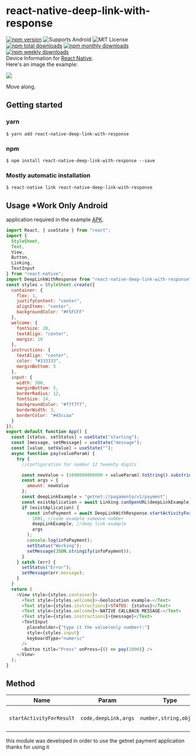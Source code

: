 # react-native-deep-link-with-response

[![npm version](https://badge.fury.io/js/react-native-deep-link-with-response.svg)](http://badge.fury.io/js/react-native-deep-link-with-response)
![Supports Android](https://img.shields.io/badge/platforms-android-lightgrey.svg)
![MIT License](https://img.shields.io/npm/l/@react-native-community/geolocation.svg)<br>
[![npm total downloads](https://img.shields.io/npm/dt/react-native-deep-link-with-response.svg)](https://img.shields.io/npm/dt/react-native-deep-link-with-response.svg)
[![npm monthly downloads](https://img.shields.io/npm/dm/react-native-deep-link-with-response.svg)](https://img.shields.io/npm/dm/react-native-deep-link-with-response.svg)
[![npm weekly downloads](https://img.shields.io/npm/dw/react-native-deep-link-with-response.svg)](https://img.shields.io/npm/dw/react-native-deep-link-with-response.svg)<br>
Device Information for [React Native](https://github.com/facebook/react-native).<br>
Here's an image the example:

<img src="https://media.giphy.com/media/ekB3ubR3eSTaqApOM4/giphy.gif"/>

Move along.

## Getting started

### yarn

`$ yarn add react-native-deep-link-with-response`

### npm

`$ npm install react-native-deep-link-with-response --save`

### Mostly automatic installation

`$ react-native link react-native-deep-link-with-response`

## Usage \*Work Only Android

application required in the example [APK](https://getstore.getnet.com.br/developer/#/developer/home).

```javascript
import React, { useState } from "react";
import {
  StyleSheet,
  Text,
  View,
  Button,
  Linking,
  TextInput
} from "react-native";
import DeepLinkWithResponse from "react-native-deep-link-with-response";
const styles = StyleSheet.create({
  container: {
    flex: 1,
    justifyContent: "center",
    alignItems: "center",
    backgroundColor: "#F5FCFF"
  },
  welcome: {
    fontSize: 20,
    textAlign: "center",
    margin: 10
  },
  instructions: {
    textAlign: "center",
    color: "#333333",
    marginBottom: 5
  },
  input: {
    width: 300,
    marginBottom: 5,
    borderRadius: 12,
    fontSize: 14,
    backgroundColor: "#f7f7f7",
    borderWidth: 3,
    borderColor: "#45ccaa"
  }
});
export default function App() {
  const [status, setStatus] = useState("starting");
  const [message, setMessage] = useState("message");
  const [value, setValue] = useState("");
  async function pay(valueParam) {
    try {
      //configuration for number 12 tweenty digits

      const newValue = (1000000000000 + valueParam).toString().substring(1);
      const args = {
        amount: newValue
      };
      const deepLinkExample = "getnet://pagamento/v1/payment";
      const existAplication = await Linking.canOpenURL(deepLinkExample);
      if (existAplication) {
        const infoPayment = await DeepLinkWithResponse.startActivityForResult(
          1001, //code example someone number
          deepLinkExample, //deep link example
          args
        );
        console.log(infoPayment);
        setStatus("Working");
        setMessage(JSON.stringify(infoPayment));
      }
    } catch (err) {
      setStatus("Error");
      setMessage(err.message);
    }
  }
  return (
    <View style={styles.container}>
      <Text style={styles.welcome}>☆Geolocation example☆</Text>
      <Text style={styles.instructions}>STATUS: {status}</Text>
      <Text style={styles.welcome}>☆NATIVE CALLBACK MESSAGE☆</Text>
      <Text style={styles.instructions}>{message}</Text>
      <TextInput
        placeholder={"type it the value(only number):"}
        style={styles.input}
        keyboardType="numeric"
      />
      <Button title="Press" onPress={() => pay(1000)} />
    </View>
  );
}
```

## Method

| Name                     | Param                | Type                   | values                                            |
| ------------------------ | -------------------- | ---------------------- | ------------------------------------------------- |
| `startActivityForResult` | `code,deepLink,args` | `number,string,object` | `any amount,DeepLink by application, {key:value}` |

this module was developed in order to use the getnet payment application
thanks for using it
